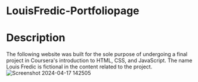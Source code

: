 # LouisFredic-Portfoliopage

# Description
The following website was built for the sole purpose of undergoing a final project in Coursera's introduction to HTML, CSS, and JavaScript. The name Louis Fredic is fictional in the content related to the project.
![Screenshot 2024-04-17 142505](https://github.com/Israel-Arendse/LouisFredic-Portfoliopage/assets/145558386/a490eb57-27f7-4649-94bc-9c0fcbbdcda6)
